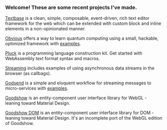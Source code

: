 ### Welcome! These are some recent projects I've made.

[Textbase](https://github.com/simplygreatwork/textbase) is a clean, simple, composable, event-driven, rich text editor framework for the web which can be extended with custom block and inline elements in a non-opinionated manner.

[Obvious](https://github.com/simplygreatwork/obvious) offers a way to learn quantum computing using a small, hackable, optimized framework with [examples](https://github.com/simplygreatwork/obvious/tree/master/examples).

[Pluck](https://github.com/simplygreatwork/pluck) is a programming language construction kit. Get started with WebAssembly text format syntax and macros.

[Streaming](https://github.com/simplygreatwork/streaming) includes examples of using asynchronous data streams in the browser (as callbags).

[Godsend](https://github.com/simplygreatwork/godsend) is a simple and eloquent workflow for streaming messages to micro-services with [examples](https://github.com/simplygreatwork/godsend-examples/tree/master/examples).

[Goodshow](https://github.com/simplygreatwork/goodshow) is an entity-component user interface library for WebGL - leaning toward Material Design.

[Goodshow DOM](https://github.com/simplygreatwork/goodshow-dom) is an entity-component user interface library for DOM - leaning toward Material Design. It's an incomplete port of the WebGL edition of Goodshow.

<!--
**simplygreatwork/simplygreatwork** is a ✨ _special_ ✨ repository because its `README.md` (this file) appears on your GitHub profile.

Here are some ideas to get you started:

👋
- 🔭 I’m currently working on ...
- 🌱 I’m currently learning ...
- 👯 I’m looking to collaborate on ...
- 🤔 I’m looking for help with ...
- 💬 Ask me about ...
- 📫 How to reach me: ...
- 😄 Pronouns: ...
- ⚡ Fun fact: ...
-->

